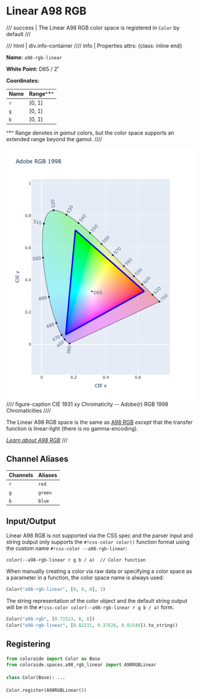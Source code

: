 # Linear A98 RGB

/// success | The Linear A98 RGB color space is registered in `Color` by default
///

/// html | div.info-container
//// info | Properties
    attrs: {class: inline end}

**Name:** `a98-rgb-linear`

**White Point:** D65 / 2˚

**Coordinates:**

Name | Range^\*^
---- | -----
`r`  | [0, 1]
`g`  | [0, 1]
`b`  | [0, 1]

^\*^ Range denotes _in gamut_ colors, but the color space supports an extended range beyond the gamut.
////

![A98 RGB](../images/a98-rgb.png)
//// figure-caption
CIE 1931 xy Chromaticity -- Adobe(r) RGB 1998 Chromaticities
////

The Linear A98 RGB space is the same as [A98 RGB](./a98_rgb.md) *except* that the transfer function is linear-light
(there is no gamma-encoding).

_[Learn about A98 RGB](https://en.wikipedia.org/wiki/Adobe_RGB_color_space)_
///

## Channel Aliases

Channels | Aliases
-------- | -------
`r`      | `red`
`g`      | `green`
`b`      | `blue`

## Input/Output

Linear A98 RGB is not supported via the CSS spec and the parser input and string output only supports the
`#!css-color color()` function format using the custom name `#!css-color --a98-rgb-linear`:

```css-color
color(--a98-rgb-linear r g b / a)  // Color function
```

When manually creating a color via raw data or specifying a color space as a parameter in a function, the color
space name is always used:

```py
Color("a98-rgb-linear", [0, 0, 0], 1)
```

The string representation of the color object and the default string output will be in the
`#!css-color color(--a98-rgb-linear r g b / a)` form.

```py play
Color("a98-rgb", [0.71513, 0, 0])
Color("a98-rgb-linear", [0.82231, 0.37626, 0.01549]).to_string()
```

## Registering

```py
from coloraide import Color as Base
from coloraide.spaces.a98_rgb_linear import A98RGBLinear

class Color(Base): ...

Color.register(A98RGBLinear())
```
